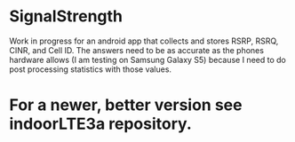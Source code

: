# SignalStrength
Work in progress for an android app that collects and stores RSRP, RSRQ, CINR, and Cell ID. 
The answers need to be as accurate as the phones hardware allows (I am testing on Samsung Galaxy S5) 
because I need to do post processing statistics with those values.

# For a newer, better version see indoorLTE3a repository.
